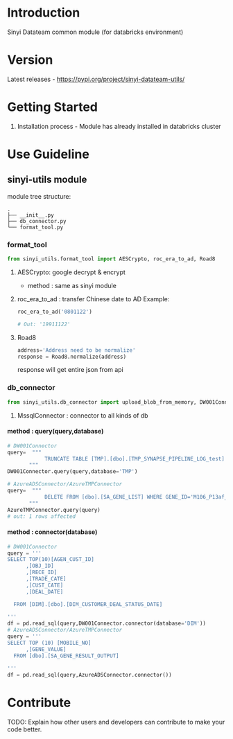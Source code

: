 # Introduction 
Sinyi Datateam common module (for databricks environment)

# Version
Latest releases - https://pypi.org/project/sinyi-datateam-utils/

# Getting Started
1.	Installation process - Module has already installed in databricks cluster


# Use Guideline

## sinyi-utils module
module tree structure:
```
.
├── __init__.py
├── db_connector.py
└── format_tool.py
```

### format_tool
``` python
from sinyi_utils.format_tool import AESCrypto, roc_era_to_ad, Road8
```
1. AESCrypto: google decrypt & encrypt
    - method : same as sinyi module

2. roc_era_to_ad : transfer Chinese date to AD
    Example:
    ```python
    roc_era_to_ad('0801122')

    # Out: '19911122'
    ```
3. Road8
    ```python
    address='Address need to be normalize'
    response = Road8.normalize(address)
    ```
    response will get entire json from api
    
### db_connector
```python
from sinyi_utils.db_connector import upload_blob_from_memory, DW001Connector, AzureADSConnector...
```
1. MssqlConnector : connector to all kinds of db

#### method : query(query,database)
```python
# DW001Connector
query=  """
            TRUNCATE TABLE [TMP].[dbo].[TMP_SYNAPSE_PIPELINE_LOG_test]  
       """
DW001Connector.query(query,database='TMP')

# AzureADSConnector/AzureTMPConnector
query=  """
            DELETE FROM [dbo].[SA_GENE_LIST] WHERE GENE_ID='M106_P13af_a' and MOBILE_NO = 999999;
       """
AzureTMPConnector.query(query)
# out: 1 rows affected
```
#### method : connector(database)
```python 
# DW001Connector
query = '''
SELECT TOP(10)[AGEN_CUST_ID]
      ,[OBJ_ID]
      ,[RECE_ID]
      ,[TRADE_CATE]
      ,[CUST_CATE]
      ,[DEAL_DATE]

  FROM [DIM].[dbo].[DIM_CUSTOMER_DEAL_STATUS_DATE]
  
'''
df = pd.read_sql(query,DW001Connector.connector(database='DIM'))
# AzureADSConnector/AzureTMPConnector
query = '''
SELECT TOP (10) [MOBILE_NO]
      ,[GENE_VALUE]
  FROM [dbo].[SA_GENE_RESULT_OUTPUT]
  
'''
df = pd.read_sql(query,AzureADSConnector.connector())

```


# Contribute
TODO: Explain how other users and developers can contribute to make your code better. 

